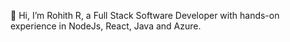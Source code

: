 👋 Hi, 
I’m Rohith R, a Full Stack Software Developer with hands-on experience in NodeJs, React, Java and Azure. 

<!---
rrohith-git/rrohith-git is a ✨ special ✨ repository because its `README.md` (this file) appears on your GitHub profile.
You can click the Preview link to take a look at your changes.
--->
